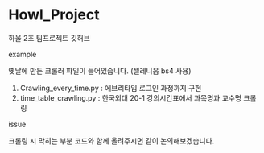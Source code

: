 # Howl_Project
하울 2조 팀프로젝트 깃허브

example

옛날에 만든 크롤러 파일이 들어있습니다. (셀레니움 bs4 사용)
 1. Crawling_every_time.py : 에브리타임 로그인 과정까지 구현
 2. time_table_crawling.py : 한국외대 20-1 강의시간표에서 과목명과 교수명 크롤링

issue

크롤링 시 막히는 부분 코드와 함께 올려주시면 같이 논의해보겠습니다.

